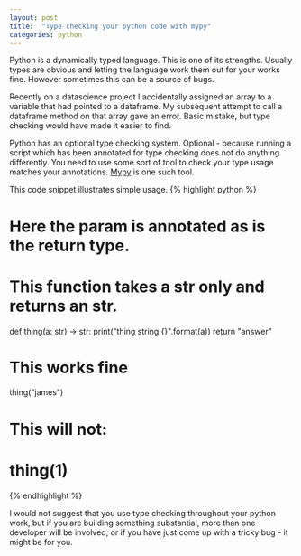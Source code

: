 ```yaml
---
layout: post
title:  "Type checking your python code with mypy"
categories: python
---
```


Python is a dynamically typed language. This is one of its strengths. Usually types are obvious and letting the language work them out for your works fine. However sometimes this can be a source of bugs.

Recently on a datascience project I accidentally assigned an array to a variable that had pointed to a dataframe. My subsequent attempt to call a dataframe method on that array gave an error. Basic mistake, but type checking would have made it easier to find.

Python has an optional type checking system. Optional - because running a script which has been annotated for type checking does not do anything differently. You need to use some sort of tool to check your type usage matches your annotations. [Mypy](http://mypy-lang.org/) is one such tool.

This code snippet illustrates simple usage.
{% highlight python %}

# Here the param is annotated as is the return type.
# This function takes a str only and returns an str.
def thing(a: str) -> str:
    print("thing string {}".format(a))
    return "answer"


# This works fine
thing("james")

# This will not:
# thing(1)

{% endhighlight %}

I would not suggest that you use type checking throughout your python work, but if you are building something substantial, more than one developer will be involved, or if you have just come up with a tricky bug - it might be for you.
